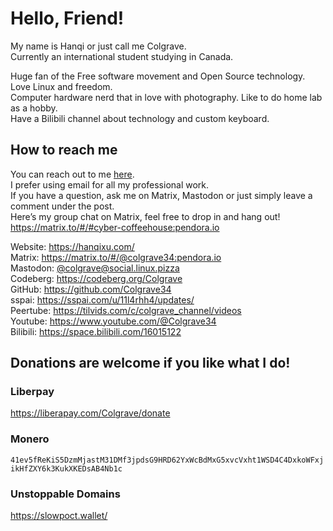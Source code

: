 # Hello, Friend! 
My name is Hanqi or just call me Colgrave.  
Currently an international student studying in Canada. 

Huge fan of the Free software movement and Open Source technology. Love Linux and freedom.  
Computer hardware nerd that in love with photography. Like to do home lab as a hobby.  
Have a Bilibili channel about technology and custom keyboard.

## How to reach me
You can reach out to me [here](https://hanqixu.com/contact/).  
I prefer using email for all my professional work.  
If you have a question, ask me on Matrix, Mastodon or just simply leave a comment under the post.  
Here’s my group chat on Matrix, feel free to drop in and hang out!  
https://matrix.to/#/#cyber-coffeehouse:pendora.io

Website: https://hanqixu.com/  
Matrix: https://matrix.to/#/@colgrave34:pendora.io  
Mastodon: [@colgrave@social.linux.pizza](https://social.linux.pizza/@colgrave)  
Codeberg: https://codeberg.org/Colgrave  
GitHub: https://github.com/Colgrave34  
sspai: https://sspai.com/u/11l4rhh4/updates/  
Peertube: https://tilvids.com/c/colgrave_channel/videos  
Youtube: https://www.youtube.com/@Colgrave34  
Bilibili: https://space.bilibili.com/16015122

## Donations are welcome if you like what I do!
### Liberpay
https://liberapay.com/Colgrave/donate  
### Monero
`41ev5fReKiS5DzmMjastM31DMf3jpdsG9HRD62YxWcBdMxG5xvcVxht1WSD4C4DxkoWFxjikHfZXY6k3KukXKEDsAB4Nb1c`
### Unstoppable Domains
https://slowpoct.wallet/

